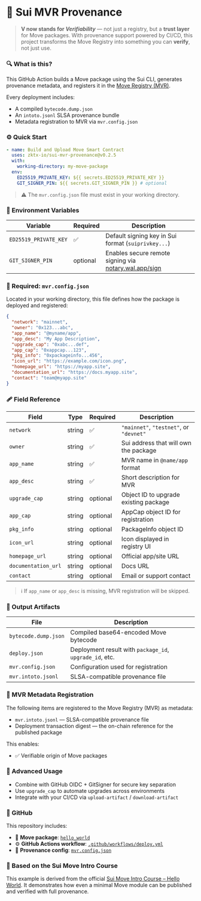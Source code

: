 # 🚀 Sui MVR Provenance

> **V now stands for _Verifiability_** — not just a registry, but a **trust layer** for Move packages.
> With provenance support powered by CI/CD, this project transforms the Move Registry into something you can **verify**, not just use.

### 🔍 What is this?

This GitHub Action builds a Move package using the Sui CLI, generates provenance metadata, and registers it in the [Move Registry (MVR)](https://www.moveregistry.com/).

Every deployment includes:

- A compiled `bytecode.dump.json`
- An `intoto.jsonl` SLSA provenance bundle
- Metadata registration to MVR via `mvr.config.json`

### ⚙️ Quick Start

```yaml
- name: Build and Upload Move Smart Contract
  uses: zktx-io/sui-mvr-provenance@v0.2.5
  with:
    working-directory: my-move-package
  env:
    ED25519_PRIVATE_KEY: ${{ secrets.ED25519_PRIVATE_KEY }}
    GIT_SIGNER_PIN: ${{ secrets.GIT_SIGNER_PIN }} # optional
```

> ⚠️ The `mvr.config.json` file must exist in your working directory.

### 🔐 Environment Variables

| Variable              | Required | Description                                                                          |
| --------------------- | -------- | ------------------------------------------------------------------------------------ |
| `ED25519_PRIVATE_KEY` | ✅       | Default signing key in Sui format (`suiprivkey...`)                                  |
| `GIT_SIGNER_PIN`      | optional | Enables secure remote signing via [notary.wal.app/sign](https://notary.wal.app/sign) |

### 📄 Required: `mvr.config.json`

Located in your working directory, this file defines how the package is deployed and registered:

```json
{
  "network": "mainnet",
  "owner": "0x123...abc",
  "app_name": "@myname/app",
  "app_desc": "My App Description",
  "upgrade_cap": "0xabc...def",
  "app_cap": "0xappcap...123",
  "pkg_info": "0xpackageinfo...456",
  "icon_url": "https://example.com/icon.png",
  "homepage_url": "https://myapp.site",
  "documentation_url": "https://docs.myapp.site",
  "contact": "team@myapp.site"
}
```

### 🩹 Field Reference

| Field               | Type   | Required | Description                             |
| ------------------- | ------ | -------- | --------------------------------------- |
| `network`           | string | ✅       | `"mainnet"`, `"testnet"`, or `"devnet"` |
| `owner`             | string | ✅       | Sui address that will own the package   |
| `app_name`          | string | ✅       | MVR name in `@name/app` format          |
| `app_desc`          | string | ✅       | Short description for MVR               |
| `upgrade_cap`       | string | optional | Object ID to upgrade existing package   |
| `app_cap`           | string | optional | AppCap object ID for registration       |
| `pkg_info`          | string | optional | PackageInfo object ID                   |
| `icon_url`          | string | optional | Icon displayed in registry UI           |
| `homepage_url`      | string | optional | Official app/site URL                   |
| `documentation_url` | string | optional | Docs URL                                |
| `contact`           | string | optional | Email or support contact                |

> ℹ️ If `app_name` or `app_desc` is missing, MVR registration will be skipped.

### 📄 Output Artifacts

| File                 | Description                                             |
| -------------------- | ------------------------------------------------------- |
| `bytecode.dump.json` | Compiled base64-encoded Move bytecode                   |
| `deploy.json`        | Deployment result with `package_id`, `upgrade_id`, etc. |
| `mvr.config.json`    | Configuration used for registration                     |
| `mvr.intoto.jsonl`   | SLSA-compatible provenance file                         |

### 📆 MVR Metadata Registration

The following items are registered to the Move Registry (MVR) as metadata:

- `mvr.intoto.jsonl` — SLSA-compatible provenance file
- Deployment transaction digest — the on-chain reference for the published package

This enables:

- ✅ Verifiable origin of Move packages

### 📂 Advanced Usage

- Combine with GitHub OIDC + GitSigner for secure key separation
- Use `upgrade_cap` to automate upgrades across environments
- Integrate with your CI/CD via `upload-artifact` / `download-artifact`

### 📁 GitHub

This repository includes:

- 🧩 **Move package**: [`hello_world`](https://github.com/zktx-io/sui-mvr-example/tree/main/hello_world)
- ⚙️ **GitHub Actions workflow**: [`.github/workflows/deploy.yml`](https://github.com/zktx-io/sui-mvr-example/blob/main/.github/workflows/deploy.yml)
- 📝 **Provenance config**: [`mvr.config.json`](https://github.com/zktx-io/sui-mvr-example/blob/main/hello_world/mvr.config.json)

### 🧱 Based on the Sui Move Intro Course

This example is derived from the official [Sui Move Intro Course – Hello World](https://github.com/sui-foundation/sui-move-intro-course/tree/main/unit-one/example_projects/hello_world).
It demonstrates how even a minimal Move module can be published and verified with full provenance.
